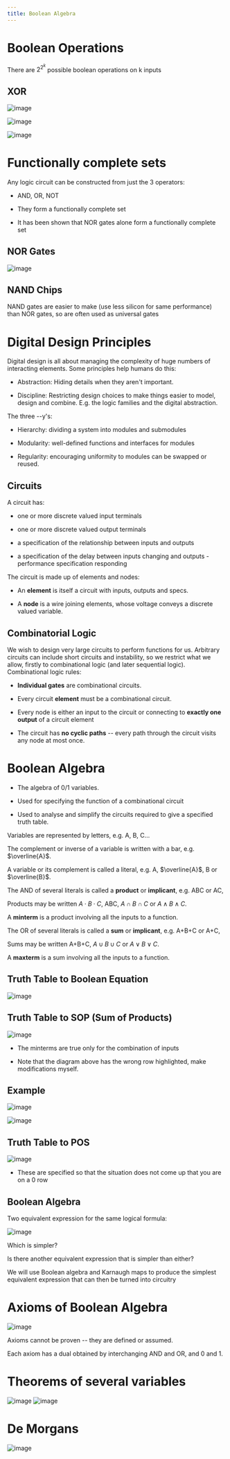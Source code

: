 ```yaml
---
title: Boolean Algebra
---
```


# Boolean Operations

There are $2^{2^k}$ possible boolean operations on k inputs

## XOR

![image](/img/Year_1/CSys/DEMA/Boolean/XOR.webp)

![image](/img/Year_1/CSys/DEMA/Boolean/XOR2.webp)

![image](/img/Year_1/CSys/DEMA/Boolean/XOR3.webp)

# Functionally complete sets

Any logic circuit can be constructed from just the 3 operators:

-   AND, OR, NOT

-   They form a functionally complete set

-   It has been shown that NOR gates alone form a functionally complete
    set

## NOR Gates

![image](/img/Year_1/CSys/DEMA/Boolean/NOR.webp)

## NAND Chips

NAND gates are easier to make (use less silicon for same performance)
than NOR gates, so are often used as universal gates

# Digital Design Principles

Digital design is all about managing the complexity of huge numbers of
interacting elements. Some principles help humans do this:

-   Abstraction: Hiding details when they aren't important.

-   Discipline: Restricting design choices to make things easier to
    model, design and combine. E.g. the logic families and the digital
    abstraction.

The three --y's:

-   Hierarchy: dividing a system into modules and submodules

-   Modularity: well-defined functions and interfaces for modules

-   Regularity: encouraging uniformity to modules can be swapped or
    reused.

## Circuits

A circuit has:

-   one or more discrete valued input terminals

-   one or more discrete valued output terminals

-   a specification of the relationship between inputs and outputs

-   a specification of the delay between inputs changing and outputs -
    performance specification responding

The circuit is made up of elements and nodes:

-   An **element** is itself a circuit with inputs, outputs and specs.

-   A **node** is a wire joining elements, whose voltage conveys a
    discrete valued variable.

## Combinatorial Logic

We wish to design very large circuits to perform functions for us.
Arbitrary circuits can include short circuits and instability, so we
restrict what we allow, firstly to combinational logic (and later
sequential logic). Combinational logic rules:

-   **Individual gates** are combinational circuits.

-   Every circuit **element** must be a combinational circuit.

-   Every node is either an input to the circuit or connecting to
    **exactly one output** of a circuit element

-   The circuit has **no cyclic paths** -- every path through the
    circuit visits any node at most once.

# Boolean Algebra

-   The algebra of 0/1 variables.

-   Used for specifying the function of a combinational circuit

-   Used to analyse and simplify the circuits required to give a
    specified truth table.

Variables are represented by letters, e.g. A, B, C...

The complement or inverse of a variable is written with a bar, e.g. $\overline{A}$.

A variable or its complement is called a literal, e.g. A,
$\overline{A}$, B or $\overline{B}$.

The AND of several literals is called a **product** or **implicant**,
e.g. ABC or AC,

Products may be written $A\cdot B\cdot C$, ABC, $A\cap B\cap C$ or
$A\land B\land C$.

A **minterm** is a product involving all the inputs to a function.

The OR of several literals is called a **sum** or **implicant**, e.g.
A+B+C or A+C,

Sums may be written A+B+C, $A\cup B\cup C$ or $A\lor B\lor C$.

A **maxterm** is a sum involving all the inputs to a function.

## Truth Table to Boolean Equation

![image](/img/Year_1/CSys/DEMA/Boolean/TruthToBool.webp)

## Truth Table to SOP (Sum of Products)

![image](/img/Year_1/CSys/DEMA/Boolean/TruthToSOP.webp)

-   The minterms are true only for the combination of inputs

-   Note that the diagram above has the wrong row highlighted, make
    modifications myself.

## Example

![image](/img/Year_1/CSys/DEMA/Boolean/Example.webp)

![image](/img/Year_1/CSys/DEMA/Boolean/Example2)

## Truth Table to POS

![image](/img/Year_1/CSys/DEMA/Boolean/TruthToPOS.webp)

-   These are specified so that the situation does not come up that you
    are on a 0 row

## Boolean Algebra

Two equivalent expression for the same logical formula:

![image](/img/Year_1/CSys/DEMA/Boolean/BoolForm.webp)

Which is simpler?

Is there another equivalent expression that is simpler than either?

We will use Boolean algebra and Karnaugh maps to produce the simplest
equivalent expression that can then be turned into circuitry

# Axioms of Boolean Algebra

![image](/img/Year_1/CSys/DEMA/Boolean/Axioms.webp)

Axioms cannot be proven -- they are defined or assumed.

Each axiom has a dual obtained by interchanging AND and OR, and 0 and 1.

# Theorems of several variables

![image](/img/Year_1/CSys/DEMA/Boolean/SeveralVar.webp)
![image](/img/Year_1/CSys/DEMA/Boolean/SeveralVar2.webp)

# De Morgans

![image](/img/Year_1/CSys/DEMA/Boolean/DeMorgan.webp)
